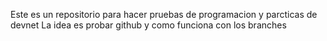 Este es un repositorio para hacer pruebas de programacion y parcticas de devnet
La idea es probar github y como funciona con los branches

